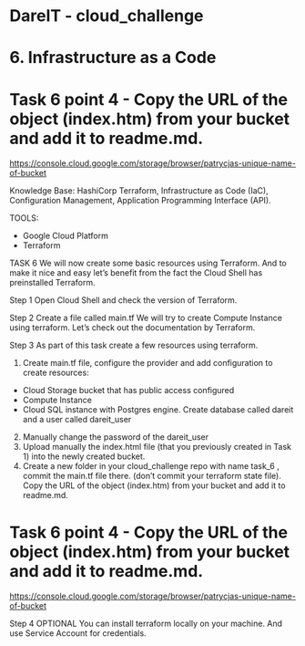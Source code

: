 # DareIT - cloud_challenge
# 6. Infrastructure as a Code

# Task 6 point 4 - Copy the URL of the object (index.htm) from your bucket and add it to readme.md.
https://console.cloud.google.com/storage/browser/patrycjas-unique-name-of-bucket


Knowledge Base: HashiCorp Terraform, Infrastructure as Code (IaC), Configuration Management, Application Programming Interface (API).

TOOLS: 
- Google Cloud Platform
- Terraform

TASK 6
We will now create some basic resources using Terraform. And to make it nice and easy let’s benefit from the fact the Cloud Shell has preinstalled Terraform.

Step 1
Open Cloud Shell and check the version of Terraform.

Step 2
Create a file called main.tf
We will try to create Compute Instance using terraform. Let’s check out the documentation by Terraform.

Step 3️
As part of this task create a few resources using terraform.
1. Create main.tf file, configure the provider and add configuration to create resources: 
- Cloud Storage bucket that has public access configured
- Compute Instance
- Cloud SQL instance with Postgres engine. Create database called dareit and a user called dareit_user
2. Manually change the password of the dareit_user
3. Upload manually the index.html file (that you previously created in Task 1) into the newly created bucket.
4. Create a new folder in your cloud_challenge repo with name task_6 , commit the main.tf file there. (don’t commit your terraform state file). Copy the URL of the object (index.htm) from your bucket and add it to readme.md.
# Task 6 point 4 - Copy the URL of the object (index.htm) from your bucket and add it to readme.md.
https://console.cloud.google.com/storage/browser/patrycjas-unique-name-of-bucket


Step 4 OPTIONAL
You can install terraform locally on your machine. And use Service Account for credentials.
